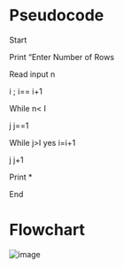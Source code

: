 # Pseudocode

Start

Print “Enter Number of Rows

Read input  n

i ; i== i+1

While n< I

j j==1

While j>I  yes i=i+1

j  j+1

Print *

End

# Flowchart
![image](https://user-images.githubusercontent.com/118686647/210241477-fcea0c33-48f0-4f80-a34b-1c00e99dcef9.png)

